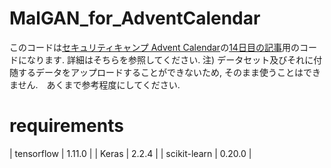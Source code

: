 # MalGAN_for_AdventCalendar
このコードは[セキュリティキャンプ Advent Calendar](https://adventar.org/calendars/3191)の[14日目の記事](https://ph00mugicha.hatenablog.com/entry/2018/12/17/000431)用のコードになります.
詳細はそちらを参照してください.
注) データセット及びそれに付随するデータをアップロードすることができないため, そのまま使うことはできません.　あくまで参考程度にしてください.

# requirements
| tensorflow     | 1.11.0      | 
| Keras       | 2.2.4        | 
| scikit-learn       | 0.20.0        | 
